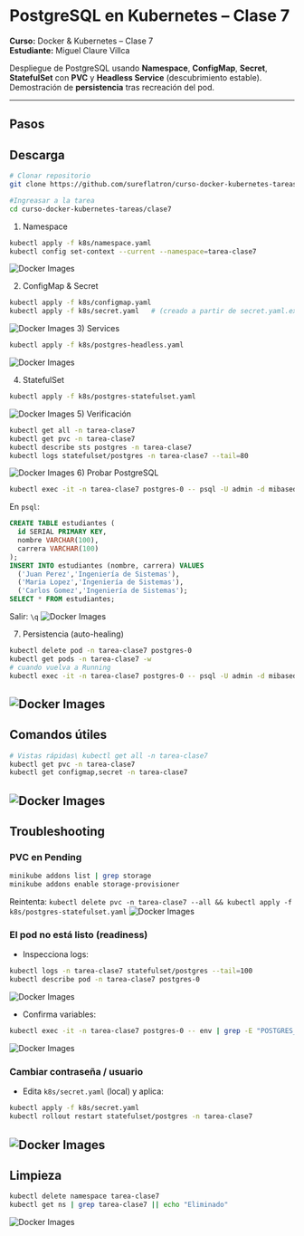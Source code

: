 # PostgreSQL en Kubernetes – Clase 7

**Curso:** Docker & Kubernetes – Clase 7  
**Estudiante:** Miguel Claure Villca

Despliegue de PostgreSQL usando **Namespace**, **ConfigMap**, **Secret**, **StatefulSet** con **PVC** y **Headless Service** (descubrimiento estable). Demostración de **persistencia** tras recreación del pod.

---

## Pasos


## Descarga
```bash
# Clonar repositorio
git clone https://github.com/sureflatron/curso-docker-kubernetes-tareas.git

#Ingreasar a la tarea
cd curso-docker-kubernetes-tareas/clase7

```

1) Namespace
```bash
kubectl apply -f k8s/namespace.yaml
kubectl config set-context --current --namespace=tarea-clase7
```
![Docker Images](./screenshots/one.png) 

2) ConfigMap & Secret
```bash
kubectl apply -f k8s/configmap.yaml
kubectl apply -f k8s/secret.yaml   # (creado a partir de secret.yaml.example)
```
![Docker Images](./screenshots/two.png) 
3) Services
```bash
kubectl apply -f k8s/postgres-headless.yaml

```
![Docker Images](./screenshots/tree.png) 

4) StatefulSet
```bash
kubectl apply -f k8s/postgres-statefulset.yaml
```
![Docker Images](./screenshots/four.png) 
5) Verificación
```bash
kubectl get all -n tarea-clase7
kubectl get pvc -n tarea-clase7
kubectl describe sts postgres -n tarea-clase7
kubectl logs statefulset/postgres -n tarea-clase7 --tail=80
```
![Docker Images](./screenshots/five.png) 
6) Probar PostgreSQL
```bash
kubectl exec -it -n tarea-clase7 postgres-0 -- psql -U admin -d mibasedatos
```
En `psql`:
```sql
CREATE TABLE estudiantes (
  id SERIAL PRIMARY KEY,
  nombre VARCHAR(100),
  carrera VARCHAR(100)
);
INSERT INTO estudiantes (nombre, carrera) VALUES
  ('Juan Perez','Ingeniería de Sistemas'),
  ('Maria Lopez','Ingeniería de Sistemas'),
  ('Carlos Gomez','Ingeniería de Sistemas');
SELECT * FROM estudiantes;
```
Salir: `\q`
![Docker Images](./screenshots/six.png) 

7) Persistencia (auto-healing)
```bash
kubectl delete pod -n tarea-clase7 postgres-0
kubectl get pods -n tarea-clase7 -w
# cuando vuelva a Running
kubectl exec -it -n tarea-clase7 postgres-0 -- psql -U admin -d mibasedatos -c "SELECT * FROM estudiantes;"
```
![Docker Images](./screenshots/seven.png) 
---

## Comandos útiles
```bash
# Vistas rápidas\ kubectl get all -n tarea-clase7
kubectl get pvc -n tarea-clase7
kubectl get configmap,secret -n tarea-clase7

```
![Docker Images](./screenshots/comandos_utiles.png) 
---

## Troubleshooting

### PVC en Pending
```bash
minikube addons list | grep storage
minikube addons enable storage-provisioner
```
Reintenta: `kubectl delete pvc -n tarea-clase7 --all && kubectl apply -f k8s/postgres-statefulset.yaml`
![Docker Images](./screenshots/pvc.png) 

### El pod no está listo (readiness)
- Inspecciona logs:
```bash
kubectl logs -n tarea-clase7 statefulset/postgres --tail=100
kubectl describe pod -n tarea-clase7 postgres-0
```
![Docker Images](./screenshots/logs.png) 
- Confirma variables:
```bash
kubectl exec -it -n tarea-clase7 postgres-0 -- env | grep -E "POSTGRES_|PGDATA"
```
![Docker Images](./screenshots/logs2.png) 
### Cambiar contraseña / usuario
- Edita `k8s/secret.yaml` (local) y aplica:
```bash
kubectl apply -f k8s/secret.yaml
kubectl rollout restart statefulset/postgres -n tarea-clase7
```
![Docker Images](./screenshots/password.png) 
---

## Limpieza
```bash
kubectl delete namespace tarea-clase7
kubectl get ns | grep tarea-clase7 || echo "Eliminado"
```

![Docker Images](./screenshots/limpieza.png) 